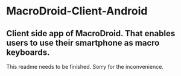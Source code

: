 # MacroDroid-Client-Android
Client side app of MacroDroid. That enables users to use their smartphone as macro keyboards.
---
This readme needs to be finished. Sorry for the inconvenience.
